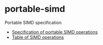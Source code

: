 # portable-simd
Portable SIMD specification

* [Specification of portable SIMD operations](portable-simd.md)
* [Table of SIMD operations](matrix.md)
